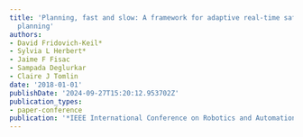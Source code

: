 ```yaml
---
title: 'Planning, fast and slow: A framework for adaptive real-time safe trajectory
  planning'
authors:
- David Fridovich-Keil*
- Sylvia L Herbert*
- Jaime F Fisac
- Sampada Deglurkar
- Claire J Tomlin
date: '2018-01-01'
publishDate: '2024-09-27T15:20:12.953702Z'
publication_types:
- paper-conference
publication: '*IEEE International Conference on Robotics and Automation (ICRA)*'
---
```

